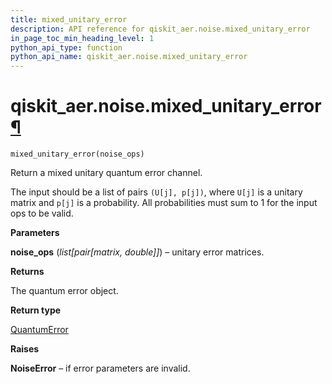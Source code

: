 ```yaml
---
title: mixed_unitary_error
description: API reference for qiskit_aer.noise.mixed_unitary_error
in_page_toc_min_heading_level: 1
python_api_type: function
python_api_name: qiskit_aer.noise.mixed_unitary_error
---
```


# qiskit\_aer.noise.mixed\_unitary\_error[¶](#qiskit-aer-noise-mixed-unitary-error "Permalink to this headline")

<span id="qiskit_aer.noise.mixed_unitary_error" />

`mixed_unitary_error(noise_ops)`

Return a mixed unitary quantum error channel.

The input should be a list of pairs `(U[j], p[j])`, where `U[j]` is a unitary matrix and `p[j]` is a probability. All probabilities must sum to 1 for the input ops to be valid.

**Parameters**

**noise\_ops** (*list\[pair\[matrix, double]]*) – unitary error matrices.

**Returns**

The quantum error object.

**Return type**

[QuantumError](qiskit_aer.noise.QuantumError "qiskit_aer.noise.QuantumError")

**Raises**

**NoiseError** – if error parameters are invalid.

